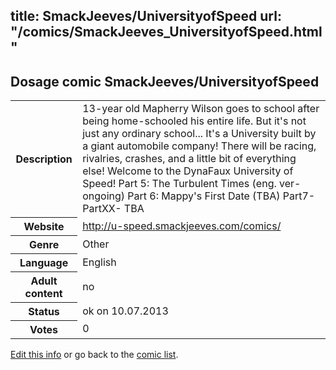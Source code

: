 title: SmackJeeves/UniversityofSpeed
url: "/comics/SmackJeeves_UniversityofSpeed.html"
---
Dosage comic SmackJeeves/UniversityofSpeed
-----------------------------------------

<p id="msg"></p>
<script type="text/javascript">
if (window.location.search === '?edit_info_mail=sent_ok') {
  var elem = document.getElementById("msg");
  elem.innerHTML = 'Edited information sucessfully sent for review, which is usually done daily. Thanks!';
  elem.className = 'ok';
}
</script>
<table class="comicinfo">
<tr>
<th>Description</th><td>13-year old Mapherry Wilson goes to school after being home-schooled his entire life. But it's not just any ordinary school... It's a University built by a giant automobile company! There will be racing, rivalries, crashes, and a little bit of everything else! Welcome to the DynaFaux University of Speed! Part 5: The Turbulent Times (eng. ver- ongoing) Part 6: Mappy's First Date (TBA) Part7-PartXX- TBA</td>
</tr>
<tr>
<th>Website</th><td><a href="http://u-speed.smackjeeves.com/comics/">http://u-speed.smackjeeves.com/comics/</a></td>
</tr>
<tr>
<th>Genre</th><td>Other</td>
</tr>
<tr>
<th>Language</th><td>English</td>
</tr>
<tr>
<th>Adult content</th><td>no</td>
</tr>
<tr>
<th>Status</th><td>ok on 10.07.2013</td>
</tr>
<tr>
<th>Votes</th><td>0</td>
</tr>
</table>

[Edit this info](SmackJeeves_UniversityofSpeed_edit.html) or go back to the [comic list](../comic-index.html).
